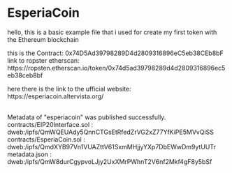 # EsperiaCoin
hello, this is a basic example file that i used for create my first token with the Ethereum blockchain
<br/>
<p>
  this is the Contract: 0x74D5Ad39798289D4d2809316896eC5eb38CEb8bF
  <br/>
  link to ropster etherscan: https://ropsten.etherscan.io/token/0x74d5ad39798289d4d2809316896ec5eb38ceb8bf
</p>
<p>
    here there is the link to the ufficial website: https://esperiacoin.altervista.org/
 </p>
<br/>
Metadata of "esperiacoin" was published successfully.
contracts/EIP20Interface.sol : 
dweb:/ipfs/QmWQEUAdy5QnnCTGsEtRfedZrVG2xZ77YfKiPE5MVvQiSS
contracts/EsperiaCoin.sol : 
dweb:/ipfs/QmdXYB97Vn1VUAZttV61SxmMHjjyYXp7DbEWwDm9ytUUTr
metadata.json : 
dweb:/ipfs/QmW8durCgypvoLJjy2UxXMrPWhnT2V6nf2Mkf4gF8y5bSf
